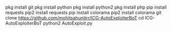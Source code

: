 pkg install git
pkg install python
pkg install python2
pkg install php 
pip install requests
pip2 install requests
pip install colorama
pip2 install colorama
git clone https://github.com/mohitsahunitrr/ICG-AutoExploiterBoT
cd ICG-AutoExploiterBoT
python2 AutoExploit.py
